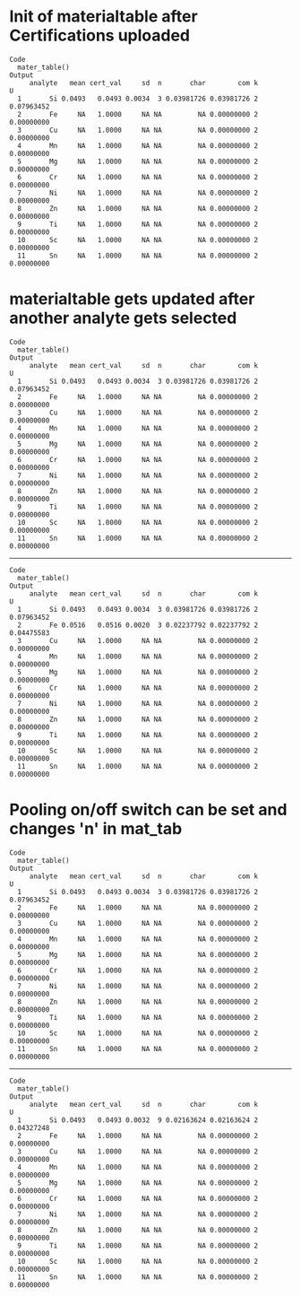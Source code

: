 # Init of materialtable after Certifications uploaded

    Code
      mater_table()
    Output
         analyte   mean cert_val     sd  n       char        com k          U
      1       Si 0.0493   0.0493 0.0034  3 0.03981726 0.03981726 2 0.07963452
      2       Fe     NA   1.0000     NA NA         NA 0.00000000 2 0.00000000
      3       Cu     NA   1.0000     NA NA         NA 0.00000000 2 0.00000000
      4       Mn     NA   1.0000     NA NA         NA 0.00000000 2 0.00000000
      5       Mg     NA   1.0000     NA NA         NA 0.00000000 2 0.00000000
      6       Cr     NA   1.0000     NA NA         NA 0.00000000 2 0.00000000
      7       Ni     NA   1.0000     NA NA         NA 0.00000000 2 0.00000000
      8       Zn     NA   1.0000     NA NA         NA 0.00000000 2 0.00000000
      9       Ti     NA   1.0000     NA NA         NA 0.00000000 2 0.00000000
      10      Sc     NA   1.0000     NA NA         NA 0.00000000 2 0.00000000
      11      Sn     NA   1.0000     NA NA         NA 0.00000000 2 0.00000000

# materialtable gets updated after another analyte gets selected

    Code
      mater_table()
    Output
         analyte   mean cert_val     sd  n       char        com k          U
      1       Si 0.0493   0.0493 0.0034  3 0.03981726 0.03981726 2 0.07963452
      2       Fe     NA   1.0000     NA NA         NA 0.00000000 2 0.00000000
      3       Cu     NA   1.0000     NA NA         NA 0.00000000 2 0.00000000
      4       Mn     NA   1.0000     NA NA         NA 0.00000000 2 0.00000000
      5       Mg     NA   1.0000     NA NA         NA 0.00000000 2 0.00000000
      6       Cr     NA   1.0000     NA NA         NA 0.00000000 2 0.00000000
      7       Ni     NA   1.0000     NA NA         NA 0.00000000 2 0.00000000
      8       Zn     NA   1.0000     NA NA         NA 0.00000000 2 0.00000000
      9       Ti     NA   1.0000     NA NA         NA 0.00000000 2 0.00000000
      10      Sc     NA   1.0000     NA NA         NA 0.00000000 2 0.00000000
      11      Sn     NA   1.0000     NA NA         NA 0.00000000 2 0.00000000

---

    Code
      mater_table()
    Output
         analyte   mean cert_val     sd  n       char        com k          U
      1       Si 0.0493   0.0493 0.0034  3 0.03981726 0.03981726 2 0.07963452
      2       Fe 0.0516   0.0516 0.0020  3 0.02237792 0.02237792 2 0.04475583
      3       Cu     NA   1.0000     NA NA         NA 0.00000000 2 0.00000000
      4       Mn     NA   1.0000     NA NA         NA 0.00000000 2 0.00000000
      5       Mg     NA   1.0000     NA NA         NA 0.00000000 2 0.00000000
      6       Cr     NA   1.0000     NA NA         NA 0.00000000 2 0.00000000
      7       Ni     NA   1.0000     NA NA         NA 0.00000000 2 0.00000000
      8       Zn     NA   1.0000     NA NA         NA 0.00000000 2 0.00000000
      9       Ti     NA   1.0000     NA NA         NA 0.00000000 2 0.00000000
      10      Sc     NA   1.0000     NA NA         NA 0.00000000 2 0.00000000
      11      Sn     NA   1.0000     NA NA         NA 0.00000000 2 0.00000000

# Pooling on/off switch can be set and changes 'n' in mat_tab

    Code
      mater_table()
    Output
         analyte   mean cert_val     sd  n       char        com k          U
      1       Si 0.0493   0.0493 0.0034  3 0.03981726 0.03981726 2 0.07963452
      2       Fe     NA   1.0000     NA NA         NA 0.00000000 2 0.00000000
      3       Cu     NA   1.0000     NA NA         NA 0.00000000 2 0.00000000
      4       Mn     NA   1.0000     NA NA         NA 0.00000000 2 0.00000000
      5       Mg     NA   1.0000     NA NA         NA 0.00000000 2 0.00000000
      6       Cr     NA   1.0000     NA NA         NA 0.00000000 2 0.00000000
      7       Ni     NA   1.0000     NA NA         NA 0.00000000 2 0.00000000
      8       Zn     NA   1.0000     NA NA         NA 0.00000000 2 0.00000000
      9       Ti     NA   1.0000     NA NA         NA 0.00000000 2 0.00000000
      10      Sc     NA   1.0000     NA NA         NA 0.00000000 2 0.00000000
      11      Sn     NA   1.0000     NA NA         NA 0.00000000 2 0.00000000

---

    Code
      mater_table()
    Output
         analyte   mean cert_val     sd  n       char        com k          U
      1       Si 0.0493   0.0493 0.0032  9 0.02163624 0.02163624 2 0.04327248
      2       Fe     NA   1.0000     NA NA         NA 0.00000000 2 0.00000000
      3       Cu     NA   1.0000     NA NA         NA 0.00000000 2 0.00000000
      4       Mn     NA   1.0000     NA NA         NA 0.00000000 2 0.00000000
      5       Mg     NA   1.0000     NA NA         NA 0.00000000 2 0.00000000
      6       Cr     NA   1.0000     NA NA         NA 0.00000000 2 0.00000000
      7       Ni     NA   1.0000     NA NA         NA 0.00000000 2 0.00000000
      8       Zn     NA   1.0000     NA NA         NA 0.00000000 2 0.00000000
      9       Ti     NA   1.0000     NA NA         NA 0.00000000 2 0.00000000
      10      Sc     NA   1.0000     NA NA         NA 0.00000000 2 0.00000000
      11      Sn     NA   1.0000     NA NA         NA 0.00000000 2 0.00000000

